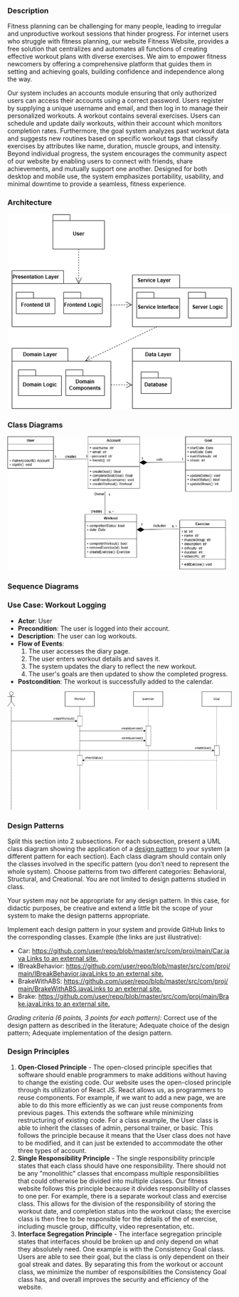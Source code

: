 ### Description

Fitness planning can be challenging for many people, leading to irregular and unproductive workout sessions that hinder progress. For internet users who struggle with fitness planning, our website Fitness Website, provides a free solution that centralizes and automates all functions of creating effective workout plans with diverse exercises. We aim to empower fitness newcomers by offering a comprehensive platform that guides them in setting and achieving goals, building confidence and independence along the way.

Our system includes an accounts module ensuring that only authorized users can access their accounts using a correct password. Users register by supplying a unique username and email, and then log in to manage their personalized workouts. A workout contains several exercises. Users can schedule and update daily workouts, within their account which monitors completion rates. Furthermore, the goal system analyzes past workout data and suggests new routines based on specific workout tags that classify exercises by attributes like name, duration, muscle groups, and intensity. Beyond individual progress, the system encourages the community aspect of our website by enabling users to connect with friends, share achievements, and mutually support one another. Designed for both desktop and mobile use, the system emphasizes portability, usability, and minimal downtime to provide a seamless, fitness experience.

### Architecture

![Architecture](./Images/PackageDiagram.png)

### Class Diagrams

![ClassDiagram](./Images/UMLClasses.png)

### Sequence Diagrams

### **Use Case: Workout Logging**

- **Actor**: User
- **Precondition**: The user is logged into their account.
- **Description**: The user can log workouts.
- **Flow of Events**:
  1. The user accesses the diary page.
  2. The user enters workout details and saves it.
  3. The system updates the diary to reflect the new workout.
  4. The user's goals are then updated to show the completed progress.
- **Postcondition**: The workout is successfully added to the calendar.

![sequence diagram](./Images/SeqDiagram2.png)

### Design Patterns

Split this section into 2 subsections. For each subsection, present a UML class diagram showing the application of a [design pattern](https://sourcemaking.com/design_patterns) to your system (a different pattern for each section). Each class diagram should contain only the classes involved in the specific pattern (you don’t need to represent the whole system). Choose patterns from two different categories: Behavioral, Structural, and Creational. You are not limited to design patterns studied in class. 

Your system may not be appropriate for any design pattern. In this case, for didactic purposes, be creative and extend a little bit the scope of your system to make the design patterns appropriate. 

Implement each design pattern in your system and provide GitHub links to the corresponding classes. Example (the links are just illustrative):

- Car: [https://github.com/user/repo/blob/master/src/com/proj/main/Car.java Links to an external site.](https://github.com/user/repo/blob/master/src/com/proj/main/Car.java)
- IBreakBehavior: [https://github.com/user/repo/blob/master/src/com/proj/main/IBreakBehavior.javaLinks to an external site.](https://github.com/user/repo/blob/master/src/com/proj/main/IBreakBehavior.java)
- BrakeWithABS: [https://github.com/user/repo/blob/master/src/com/proj/main/BrakeWithABS.javaLinks to an external site.](https://github.com/user/repo/blob/master/src/com/proj/main/BrakeWithABS.java)
- Brake: [https://github.com/user/repo/blob/master/src/com/proj/main/Brake.javaLinks to an external site.](https://github.com/user/repo/blob/master/src/com/proj/main/Brake.java)

_Grading criteria (6 points, 3 points for each pattern):_ Correct use of the design pattern as described in the literature; Adequate choice of the design pattern; Adequate implementation of the design pattern.

### Design Principles

1.	**Open-Closed Principle** - The open-closed principle specifies that software should enable programmers to make additions without having to change the existing code. Our website uses the open-closed principle through its utilization of React JS. React allows us, as programmers to reuse components. For example, if we want to add a new page, we are able to do this more efficiently as we can just reuse components from previous pages. This extends the software while minimizing restructuring of existing code. For a class example, the User class is able to inherit the classes of admin, personal trainer, or basic. This follows the principle because it means that the User class does not have to be modified, and it can just be extended to accommodate the other three types of account.
2.	**Single Responsibility Principle** - The single responsibility principle states that each class should have one responsibility. There should not be any "monolithic" classes that encompass multiple responsibilities that could otherwise be divided into multiple classes. Our fitness website follows this principle because it divides responsibility of classes to one per. For example, there is a separate workout class and exercise class. This allows for the division of the responsibility of storing the workout date, and completion status into the workout class; the exercise class is then free to be responsible for the details of the of exercise, including muscle group, difficulty, video representation, etc.
3.	**Interface Segregation Principle** - The interface segregation principle states that interfaces should be broken up and only depend on what they absolutely need. One example is with the Consistency Goal class. Users are able to see their goal, but the class is only dependent on their goal streak and dates. By separating this from the workout or account class, we minimize the number of responsibilities the Consistency Goal class has, and overall improves the security and efficiency of the website.


